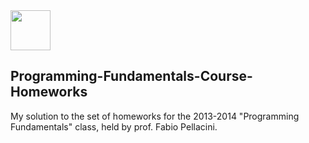 <img src="./Python.ico" align="center" width="64"/>
<h2> Programming-Fundamentals-Course-Homeworks </h2>
<div>
My solution to the set of homeworks for the 2013-2014 "Programming Fundamentals" class, held by prof. Fabio Pellacini.
</div>
